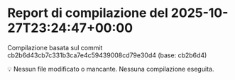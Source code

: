 # Report di compilazione del 2025-10-27T23:24:47+00:00

Compilazione basata sul commit cb2b6d43cb7c331b3ca7e4c59439008cd79e30d4 (base: cb2b6d4)

💡 Nessun file modificato o mancante. Nessuna compilazione eseguita.
